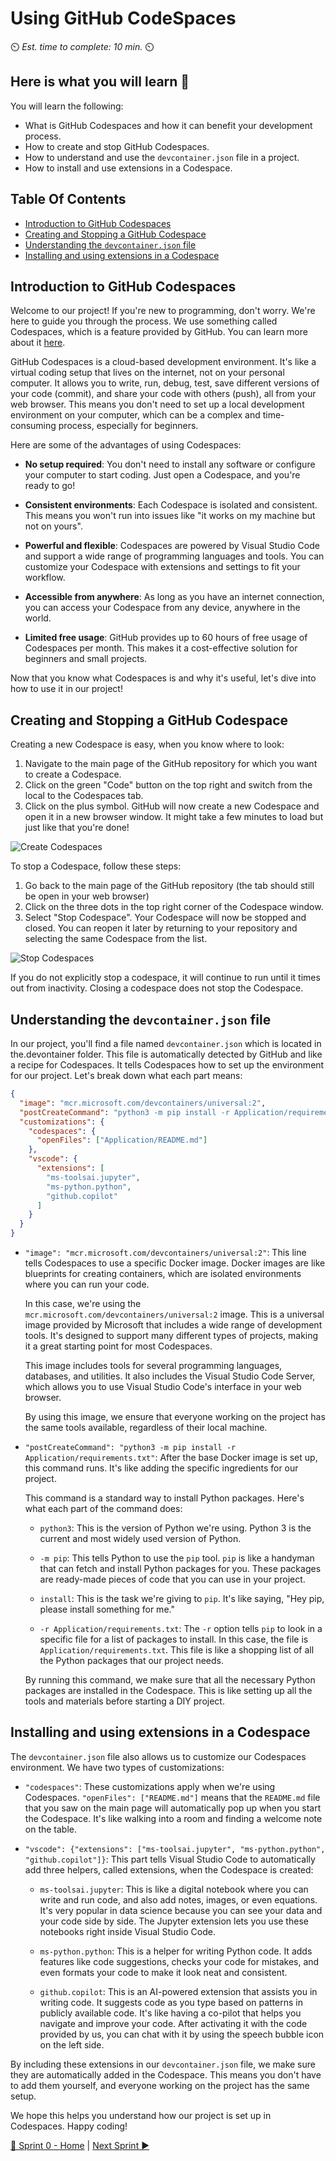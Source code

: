 # Using GitHub CodeSpaces
⏲️ _Est. time to complete: 10 min._ ⏲️

## Here is what you will learn 🎯
You will learn the following:
- What is GitHub Codespaces and how it can benefit your development process.
- How to create and stop GitHub Codespaces.
- How to understand and use the `devcontainer.json` file in a project.
- How to install and use extensions in a Codespace.

## Table Of Contents
- [Introduction to GitHub Codespaces](#introduction-to-github-codespaces)
- [Creating and Stopping a GitHub Codespace](#creating-and-stopping-a-github-codespace)
- [Understanding the `devcontainer.json` file](#understanding-the-devcontainerjson-file)
- [Installing and using extensions in a Codespace](#installing-and-using-extensions-in-a-codespace)

## Introduction to GitHub Codespaces

Welcome to our project! If you're new to programming, don't worry. We're here to guide you through the process. We use something called Codespaces, which is a feature provided by GitHub. You can learn more about it [here](https://github.com/features/codespaces).

GitHub Codespaces is a cloud-based development environment. It's like a virtual coding setup that lives on the internet, not on your personal computer. It allows you to write, run, debug, test, save different versions of your code (commit), and share your code with others (push), all from your web browser. This means you don't need to set up a local development environment on your computer, which can be a complex and time-consuming process, especially for beginners.

Here are some of the advantages of using Codespaces:

- **No setup required**: You don't need to install any software or configure your computer to start coding. Just open a Codespace, and you're ready to go!

- **Consistent environments**: Each Codespace is isolated and consistent. This means you won't run into issues like "it works on my machine but not on yours".

- **Powerful and flexible**: Codespaces are powered by Visual Studio Code and support a wide range of programming languages and tools. You can customize your Codespace with extensions and settings to fit your workflow.

- **Accessible from anywhere**: As long as you have an internet connection, you can access your Codespace from any device, anywhere in the world.

- **Limited free usage**: GitHub provides up to 60 hours of free usage of Codespaces per month. This makes it a cost-effective solution for beginners and small projects.

Now that you know what Codespaces is and why it's useful, let's dive into how to use it in our project!


## Creating and Stopping a GitHub Codespace

Creating a new Codespace is easy, when you know where to look:

1. Navigate to the main page of the GitHub repository for which you want to create a Codespace.
2. Click on the green "Code" button on the top right and switch from the local to the Codespaces tab.
3. Click on the plus symbol. GitHub will now create a new Codespace and open it in a new browser window. It might take a few minutes to load but just like that you're done!

![Create Codespaces](../content-images/Sprint%2000/github/CreateCodespaces.png)

To stop a Codespace, follow these steps:

1. Go back to the main page of the GitHub repository (the tab should still be open in your web browser) 
2. Click on the three dots in the top right corner of the Codespace window.
3. Select "Stop Codespace". Your Codespace will now be stopped and closed. You can reopen it later by returning to your repository and selecting the same Codespace from the list.

![Stop Codespaces](../content-images/Sprint%2000/github/StopCodespaces.png)

If you do not explicitly stop a codespace, it will continue to run until it times out from inactivity. Closing a codespace does not stop the Codespace.

## Understanding the `devcontainer.json` file

In our project, you'll find a file named `devcontainer.json` which is located in the.devontainer folder. This file is automatically detected by GitHub and like a recipe for Codespaces. It tells Codespaces how to set up the environment for our project. Let's break down what each part means:

```json
{
  "image": "mcr.microsoft.com/devcontainers/universal:2",
  "postCreateCommand": "python3 -m pip install -r Application/requirements.txt",
  "customizations": {
    "codespaces": {
      "openFiles": ["Application/README.md"]
    },
    "vscode": {
      "extensions": [
        "ms-toolsai.jupyter",
        "ms-python.python",
        "github.copilot"
      ]
    }
  }
}
```

- `"image": "mcr.microsoft.com/devcontainers/universal:2"`: This line tells Codespaces to use a specific Docker image. Docker images are like blueprints for creating containers, which are isolated environments where you can run your code. 

    In this case, we're using the `mcr.microsoft.com/devcontainers/universal:2` image. This is a universal image provided by Microsoft that includes a wide range of development tools. It's designed to support many different types of projects, making it a great starting point for most Codespaces.

    This image includes tools for several programming languages, databases, and utilities. It also includes the Visual Studio Code Server, which allows you to use Visual Studio Code's interface in your web browser.

    By using this image, we ensure that everyone working on the project has the same tools available, regardless of their local machine. 

- `"postCreateCommand": "python3 -m pip install -r Application/requirements.txt"`: After the base Docker image is set up, this command runs. It's like adding the specific ingredients for our project. 

    This command is a standard way to install Python packages. Here's what each part of the command does:

    - `python3`: This is the version of Python we're using. Python 3 is the current and most widely used version of Python.

    - `-m pip`: This tells Python to use the `pip` tool. `pip` is like a handyman that can fetch and install Python packages for you. These packages are ready-made pieces of code that you can use in your project.

    - `install`: This is the task we're giving to `pip`. It's like saying, "Hey pip, please install something for me."

    - `-r Application/requirements.txt`: The `-r` option tells `pip` to look in a specific file for a list of packages to install. In this case, the file is `Application/requirements.txt`. This file is like a shopping list of all the Python packages that our project needs.

    By running this command, we make sure that all the necessary Python packages are installed in the Codespace. This is like setting up all the tools and materials before starting a DIY project.

## Installing and using extensions in a Codespace

The `devcontainer.json` file also allows us to customize our Codespaces environment. We have two types of customizations:

- `"codespaces"`: These customizations apply when we're using Codespaces. `"openFiles": ["README.md"]` means that the `README.md` file that you saw on the main page will automatically pop up when you start the Codespace. It's like walking into a room and finding a welcome note on the table.

- `"vscode": {"extensions": ["ms-toolsai.jupyter", "ms-python.python", "github.copilot"]}`: This part tells Visual Studio Code to automatically add three helpers, called extensions, when the Codespace is created:

  - `ms-toolsai.jupyter`: This is like a digital notebook where you can write and run code, and also add notes, images, or even equations. It's very popular in data science because you can see your data and your code side by side. The Jupyter extension lets you use these notebooks right inside Visual Studio Code.

  - `ms-python.python`: This is a helper for writing Python code. It adds features like code suggestions, checks your code for mistakes, and even formats your code to make it look neat and consistent. 

  - `github.copilot`: This is an AI-powered extension that assists you in writing code. It suggests code as you type based on patterns in publicly available code. It's like having a co-pilot that helps you navigate and improve your code. After activating it with the code provided by us, you can chat with it by using the speech bubble icon on the left side.


By including these extensions in our `devcontainer.json` file, we make sure they are automatically added in the Codespace. This means you don't have to add them yourself, and everyone working on the project has the same setup.

We hope this helps you understand how our project is set up in Codespaces. Happy coding!


[🔼 Sprint 0 - Home](readme.md) | [Next Sprint ▶](/Track_2_ToDo_App/Sprint-01%20-%20Basic%20Application/README.md)
